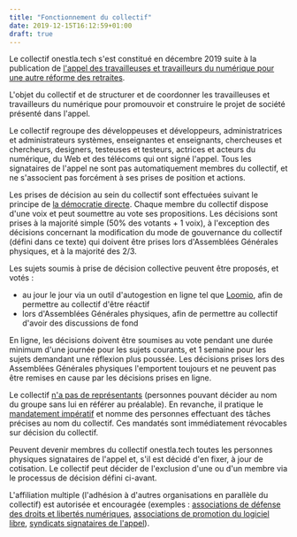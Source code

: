 ```yaml
---
title: "Fonctionnement du collectif"
date: 2019-12-15T16:12:59+01:00
draft: true
---
```


Le collectif onestla.tech s'est constitué en décembre 2019 suite à la publication de [l'appel des travailleuses et travailleurs du numérique pour une autre réforme des retraites](_index.md).

L'objet du collectif et de structurer et de coordonner les travailleuses et travailleurs du numérique pour promouvoir et construire le projet de société présenté dans l'appel.

Le collectif regroupe des développeuses et développeurs, administratrices et administrateurs systèmes, enseignantes et enseignants, chercheuses et chercheurs, designers, testeuses et testeurs, actrices et acteurs du numérique, du Web et des télécoms qui ont signé l'appel.
Tous les signataires de l'appel ne sont pas automatiquement membres du collectif, et ne s'associent pas forcément à ses prises de position et actions.

Les prises de décision au sein du collectif sont effectuées suivant le principe de [la démocratie directe](https://fr.wikipedia.org/wiki/D%C3%A9mocratie_directe). Chaque membre du collectif dispose d'une voix et peut soumettre au vote ses propositions. Les décisions sont prises à la majorité simple (50% des votants + 1 voix), à l'exception des décisions concernant la modification du mode de gouvernance du collectif (défini dans ce texte) qui doivent être prises lors d'Assemblées Générales physiques, et à la majorité des 2/3.

Les sujets soumis à prise de décision collective peuvent être proposés, et votés :

* au jour le jour via un outil d'autogestion en ligne tel que [Loomio](https://www.loomio.org/), afin de permettre au collectif d'être réactif
* lors d'Assemblées Générales physiques, afin de permettre au collectif d'avoir des discussions de fond

En ligne, les décisions doivent être soumises au vote pendant une durée minimum d'une journée pour les sujets courants, et 1 semaine pour les sujets demandant une réflexion plus poussée. Les décisions prises lors des Assemblées Générales physiques l'emportent toujours et ne peuvent pas être remises en cause par les décisions prises en ligne.

Le collectif [n'a pas de représentants](https://www.arretsurimages.net/chroniques/arrets-sur-histoire/democratie-representative-contre-democratie-directe-de-lan-i-a-nos-jours) (personnes pouvant décider au nom du groupe sans lui en référer au préalable).
En revanche, il pratique le [mandatement impératif](https://fr.wikipedia.org/wiki/Mandat_imp%C3%A9ratif) et nomme des personnes effectuant des tâches précises au nom du collectif. Ces mandatés sont immédiatement révocables sur décision du collectif.

Peuvent devenir membres du collectif onestla.tech toutes les personnes physiques signataires de l'appel et, s'il est décidé d'en fixer, à jour de cotisation. Le collectif peut décider de l'exclusion d'une ou d'un membre via le processus de décision défini ci-avant.

L'affiliation multiple (l'adhésion à d'autres organisations en parallèle du collectif) est autorisée et encouragée (exemples : [associations de défense des droits et libertés numériques](https://www.laquadrature.net/), [associations de promotion du logiciel libre](https://www.fsf.org/), [syndicats signataires de l'appel](https://onestla.tech/#organisations)).
